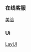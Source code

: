 ### 在线客服
[美洽](http://meiqia.com/?pk_campaign=widget-badge&pk_kwd=12330)

### Ui
[LayUI](http://www.layui.com/)
